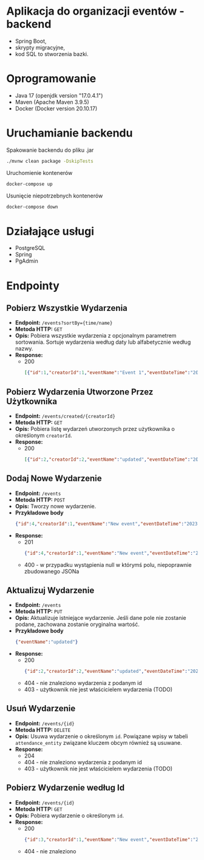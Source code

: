 # Aplikacja do organizacji eventów - backend
- Spring Boot,
- skrypty migracyjne,
- kod SQL to stworzenia bazki.

# Oprogramowanie

- Java 17 (openjdk version "17.0.4.1")
- Maven (Apache Maven 3.9.5)
- Docker (Docker version 20.10.17)

# Uruchamianie backendu

Spakowanie backendu do pliku .jar <br>
```bash
./mvnw clean package -DskipTests
``` 

Uruchomienie kontenerów <br>
```bash 
docker-compose up
``` 

Usunięcie niepotrzebnych kontenerów <br>
```bash 
docker-compose down
```

# Działające usługi

- PostgreSQL
- Spring
- PgAdmin

# Endpointy

## Pobierz Wszystkie Wydarzenia
- **Endpoint:** `/events?sortBy={time/name}`
- **Metoda HTTP:** `GET`
- **Opis:** Pobiera wszystkie wydarzenia z opcjonalnym parametrem sortowania. Sortuje wydarzenia według daty lub alfabetycznie według nazwy.
- **Response:**
  - 200
    ```json
    [{"id":1,"creatorId":1,"eventName":"Event 1","eventDateTime":"2023-12-28T21:55:56.815799","location":"Place 1"},{"id":3,"creatorId":1,"eventName":"New event","eventDateTime":"2023-12-28T18:57:06.314245","location":"New place"},{"id":2,"creatorId":2,"eventName":"xsssss","eventDateTime":"2023-12-28T18:57:06.314245","location":"Place 2"}]
    ```
    
## Pobierz Wydarzenia Utworzone Przez Użytkownika
- **Endpoint:** `/events/created/{creatorId}`
- **Metoda HTTP:** `GET`
- **Opis:** Pobiera listę wydarzeń utworzonych przez użytkownika o określonym `creatorId`.
- **Response:**
  - 200
    ```json
    [{"id":2,"creatorId":2,"eventName":"updated","eventDateTime":"2023-12-28T18:57:06.314245","location":"Place 2"}]  
    ```

## Dodaj Nowe Wydarzenie
- **Endpoint:** `/events`
- **Metoda HTTP:** `POST`
- **Opis:** Tworzy nowe wydarzenie.
- **Przykładowe body** 
    ```json
    {"id":4,"creatorId":1,"eventName":"New event","eventDateTime":"2023-12-28T18:57:06.314245","location":"New place"}
    ```
- **Response:**
  - 201
    ```json
    {"id":4,"creatorId":1,"eventName":"New event","eventDateTime":"2023-12-28T18:57:06.314245","location":"New place"}
    ```
  - 400 - w przypadku wystąpienia null w którymś polu, niepoprawnie zbudowanego JSONa

## Aktualizuj Wydarzenie
- **Endpoint:** `/events`
- **Metoda HTTP:** `PUT`
- **Opis:** Aktualizuje istniejące wydarzenie. Jeśli dane pole nie zostanie podane, zachowana zostanie oryginalna wartość.
- **Przykładowe body** 
    ```json
    {"eventName":"updated"}
    ```
- **Response:**
  - 200
    ```json
    {"id":2,"creatorId":2,"eventName":"updated","eventDateTime":"2023-12-28T18:57:06.314245","location":"Place 2"}
    ```
  - 404 - nie znaleziono wydarzenia z podanym id
  - 403 - użytkownik nie jest właścicielem wydarzenia (TODO)

## Usuń Wydarzenie
- **Endpoint:** `/events/{id}`
- **Metoda HTTP:** `DELETE`
- **Opis:** Usuwa wydarzenie o określonym `id`. Powiązane wpisy w tabeli `attendance_entity` związane kluczem obcym również są usuwane.
- **Response:**
  - 204
  - 404 - nie znaleziono wydarzenia z podanym id
  - 403 - użytkownik nie jest właścicielem wydarzenia (TODO)


## Pobierz Wydarzenie według Id
- **Endpoint:** `/events/{id}`
- **Metoda HTTP:** `GET`
- **Opis:** Pobiera wydarzenie o określonym `id`.
- **Response:**
  - 200
    ```json
    {"id":3,"creatorId":1,"eventName":"New event","eventDateTime":"2023-12-28T18:57:06.314245","location":"New place"} 
    ```
  - 404 - nie znaleziono



